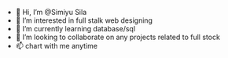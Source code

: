 - 👋 Hi, I’m @Simiyu Sila
- 👀 I’m interested in full stalk web designing
- 🌱 I’m currently learning database/sql
- 💞️ I’m looking to collaborate on any projects related to full stock 
- 📫 chart with me anytime 

<!---
Silaswekesh/Silaswekesh is a ✨ special ✨ repository because its `README.md` (this file) appears on your GitHub profile.
You can click the Preview link to take a look at your changes.
--->
